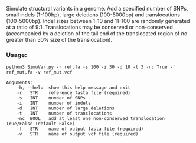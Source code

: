 Simulate structural variants in a genome. Add a specified number of SNPs, small indels (1-100bp), large
deletions (100-5000bp) and translocations (100-5000bp). Indel sizes between 1-10 and 11-100 are randomly generated 
at a ratio of 9:1. Translocations may be conserved or non-conserved (accompanied by a deletion of the tail end of 
the translocated region of no greater than 50% size of the translocation).  

### Usage:
```
python3 SimuVar.py -r ref.fa -s 100 -i 30 -d 10 -t 3 -nc True -f ref_mut.fa -v ref_mut.vcf

Arguments:
	-h, --help	show this help message and exit  
	-r   STR	reference fasta file (required)
	-s   INT	number of SNPs
	-i   INT	number of indels
	-d   INT	number of large deletions
	-t   INT	number of translocations
	-nc  BOOL	add at least one non-conserved translocation True/False (default False)
	-f   STR	name of output fasta file (required)
	-v   STR	name of output vcf file (required)

```